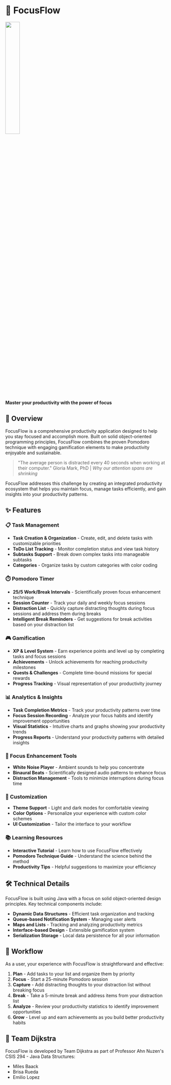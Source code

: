 # 🌊 FocusFlow

<p>
  <img src="https://github.com/user-attachments/assets/9d8f3f73-7251-4498-a4e5-ddc19a6c8dd1" width="30%">
</p>


**Master your productivity with the power of focus**

## 🚀 Overview

FocusFlow is a comprehensive productivity application designed to help you stay focused and accomplish more. Built on solid object-oriented programming principles, FocusFlow combines the proven Pomodoro technique with engaging gamification elements to make productivity enjoyable and sustainable.

> "The average person is distracted every 40 seconds when working at their computer." Gloria Mark, PhD | _Why our attention spans are shrinking_

FocusFlow addresses this challenge by creating an integrated productivity ecosystem that helps you maintain focus, manage tasks efficiently, and gain insights into your productivity patterns.

## ✨ Features

### 📋 Task Management
- **Task Creation & Organization** - Create, edit, and delete tasks with customizable priorities
- **ToDo List Tracking** - Monitor completion status and view task history
- **Subtasks Support** - Break down complex tasks into manageable subtasks
- **Categories** - Organize tasks by custom categories with color coding

### ⏱️ Pomodoro Timer
- **25/5 Work/Break Intervals** - Scientifically proven focus enhancement technique
- **Session Counter** - Track your daily and weekly focus sessions
- **Distraction List** - Quickly capture distracting thoughts during focus sessions and address them during breaks
- **Intelligent Break Reminders** - Get suggestions for break activities based on your distraction list

### 🎮 Gamification
- **XP & Level System** - Earn experience points and level up by completing tasks and focus sessions
- **Achievements** - Unlock achievements for reaching productivity milestones
- **Quests & Challenges** - Complete time-bound missions for special rewards
- **Progress Tracking** - Visual representation of your productivity journey

### 📊 Analytics & Insights
- **Task Completion Metrics** - Track your productivity patterns over time
- **Focus Session Recording** - Analyze your focus habits and identify improvement opportunities
- **Visual Statistics** - Intuitive charts and graphs showing your productivity trends
- **Progress Reports** - Understand your productivity patterns with detailed insights

### 🧠 Focus Enhancement Tools
- **White Noise Player** - Ambient sounds to help you concentrate
- **Binaural Beats** - Scientifically designed audio patterns to enhance focus
- **Distraction Management** - Tools to minimize interruptions during focus time

### 🎨 Customization
- **Theme Support** - Light and dark modes for comfortable viewing
- **Color Options** - Personalize your experience with custom color schemes
- **UI Customization** - Tailor the interface to your workflow

### 📚 Learning Resources
- **Interactive Tutorial** - Learn how to use FocusFlow effectively
- **Pomodoro Technique Guide** - Understand the science behind the method
- **Productivity Tips** - Helpful suggestions to maximize your efficiency

## 🛠️ Technical Details

FocusFlow is built using Java with a focus on solid object-oriented design principles. Key technical components include:

- **Dynamic Data Structures** - Efficient task organization and tracking
- **Queue-based Notification System** - Managing user alerts
- **Maps and Lists** - Tracking and analyzing productivity metrics 
- **Interface-based Design** - Extensible gamification system
- **Serialization Storage** - Local data persistence for all your information

## 🔄 Workflow

As a user, your experience with FocusFlow is straightforward and effective:

1. **Plan** - Add tasks to your list and organize them by priority
2. **Focus** - Start a 25-minute Pomodoro session
3. **Capture** - Add distracting thoughts to your distraction list without breaking focus
4. **Break** - Take a 5-minute break and address items from your distraction list
5. **Analyze** - Review your productivity statistics to identify improvement opportunities
6. **Grow** - Level up and earn achievements as you build better productivity habits


## 👥 Team Dijkstra

FocusFlow is developed by Team Dijkstra as part of Professor Ahn Nuzen's CSIS 294 - Java Data Structures:

- Miles Baack
- Brisa Rueda 
- Emilio Lopez

